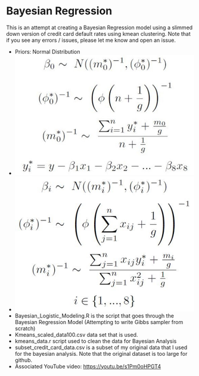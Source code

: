 # Bayesian Regression
This is an attempt at creating a Bayesian Regression model using a slimmed down version of credit card default rates using kmean clustering. Note that if you see any errors / issues, please let me know and open an issue.
- Priors: Normal Distribution
- ![Prior Intercept](b0.jpg)
- ![Prior Terms](bi.JPG)
- Bayesian_Logistic_Modeling.R is the script that goes through the Bayesian Regression Model (Attempting to write Gibbs sampler from scratch)
- Kmeans_scaled_data100.csv data set that is used.
- kmeans_data.r script used to clean the data for Bayesian Analysis
- subset_credit_card_data.csv is a subset of my original data that I used for the bayesian analysis. Note that the original dataset is too large for github.
- Associated YouTube video: https://youtu.be/s1Pm0oHPGT4
